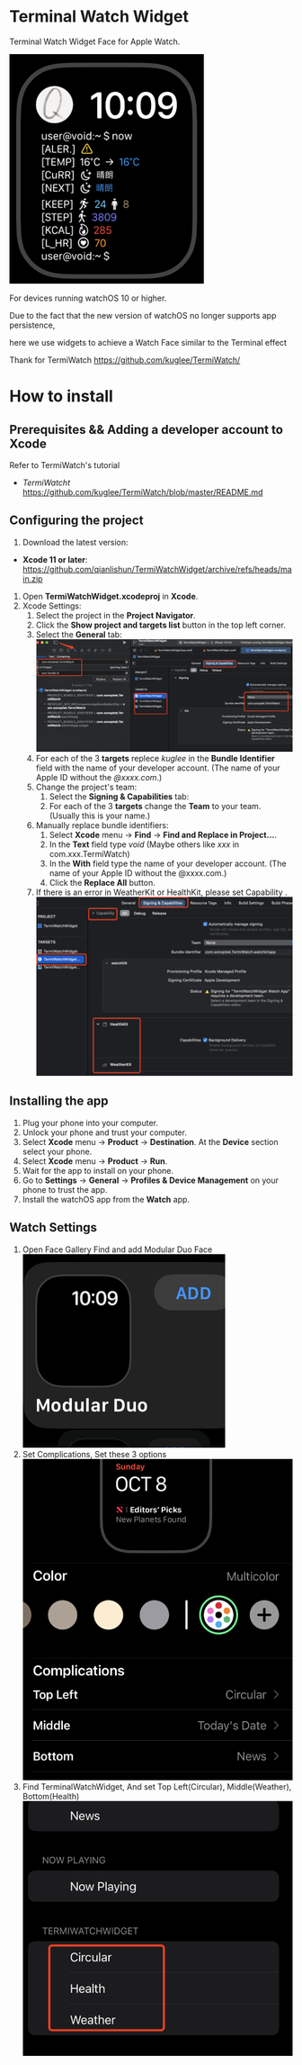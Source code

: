 # Terminal Watch Widget

Terminal Watch Widget Face for Apple Watch.

![Watch Face](Screenshots/Watch_Preview.png)

For devices running watchOS 10 or higher.

Due to the fact that the new version of watchOS no longer supports app persistence,   

here we use widgets to achieve a Watch Face similar to the Terminal effect

Thank for TermiWatch https://github.com/kuglee/TermiWatch/

# How to install

## Prerequisites && Adding a developer account to Xcode
  Refer to TermiWatch's tutorial
  - *TermiWatcht* https://github.com/kuglee/TermiWatch/blob/master/README.md
## Configuring the project
  1. Download the latest version:
  - **Xcode 11 or later**: https://github.com/qianlishun/TermiWatchWidget/archive/refs/heads/main.zip
  1. Open **TermiWatchWidget.xcodeproj** in **Xcode**.
  1. Xcode Settings:
      1. Select the project in the **Project Navigator**.
      1. Click the **Show project and targets list** button in the top left corner.
      1. Select the **General** tab:  
      ![Xcode Setting1](Screenshots/Xcode_Settings1.png)
      1. For each of the 3 **targets** replece *kuglee* in the **Bundle Identifier** field with the name of your developer account. (The name of your Apple ID without the *@xxxx.com*.)
      1. Change the project's team:
          1. Select the **Signing & Capabilities** tab:    
          1. For each of the 3 **targets** change the **Team** to your team. (Usually this is your name.)  
      1. Manually replace bundle identifiers:
            1. Select **Xcode** menu -> **Find** -> **Find and Replace in Project…**.
            1. In the **Text** field type *void* (Maybe others like *xxx* in com.xxx.TermiWatch)
            1. In the **With** field type the name of your developer account. (The name of your Apple ID without the @xxxx.com.)
            1. Click the **Replace All** button.  
      1. If there is an error in WeatherKit or HealthKit, please set Capability
      .![Xcode Setting2](Screenshots/Xcode_Settings2.png)


## Installing the app
  1. Plug your phone into your computer.
  1. Unlock your phone and trust your computer.
  1. Select **Xcode** menu -> **Product** -> **Destination**. At the **Device** section select your phone.
  1. Select **Xcode** menu -> **Product** -> **Run**.
  1. Wait for the app to install on your phone.
  1. Go to **Settings** -> **General** -> **Profiles & Device Management** on your phone to trust the app.
  1. Install the watchOS app from the **Watch** app.

## Watch Settings
  1. Open Face Gallery Find and add Modular Duo Face  
  ![Duo Modular](Screenshots/Watch_Setting1.png)
  2. Set Complications, Set these 3 options  
  ![Complications](Screenshots/Watch_Setting2.png)
  3. Find TerminalWatchWidget, And set Top Left(Circular), Middle(Weather), Bottom(Health)  
  ![Set Widget](Screenshots/Watch_Setting3.png)

